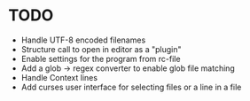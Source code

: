 # TODO

* Handle UTF-8 encoded filenames
* Structure call to open in editor as a "plugin"
* Enable settings for the program from rc-file
* Add a glob -> regex converter to enable glob file matching
* Handle Context lines
* Add curses user interface for selecting files or a line in a file
